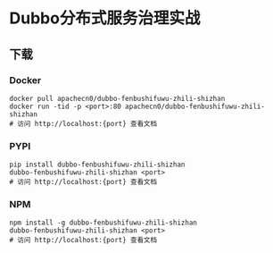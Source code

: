 # Dubbo分布式服务治理实战

## 下载

### Docker

```
docker pull apachecn0/dubbo-fenbushifuwu-zhili-shizhan
docker run -tid -p <port>:80 apachecn0/dubbo-fenbushifuwu-zhili-shizhan
# 访问 http://localhost:{port} 查看文档
```

### PYPI

```
pip install dubbo-fenbushifuwu-zhili-shizhan
dubbo-fenbushifuwu-zhili-shizhan <port>
# 访问 http://localhost:{port} 查看文档
```

### NPM

```
npm install -g dubbo-fenbushifuwu-zhili-shizhan
dubbo-fenbushifuwu-zhili-shizhan <port>
# 访问 http://localhost:{port} 查看文档
```